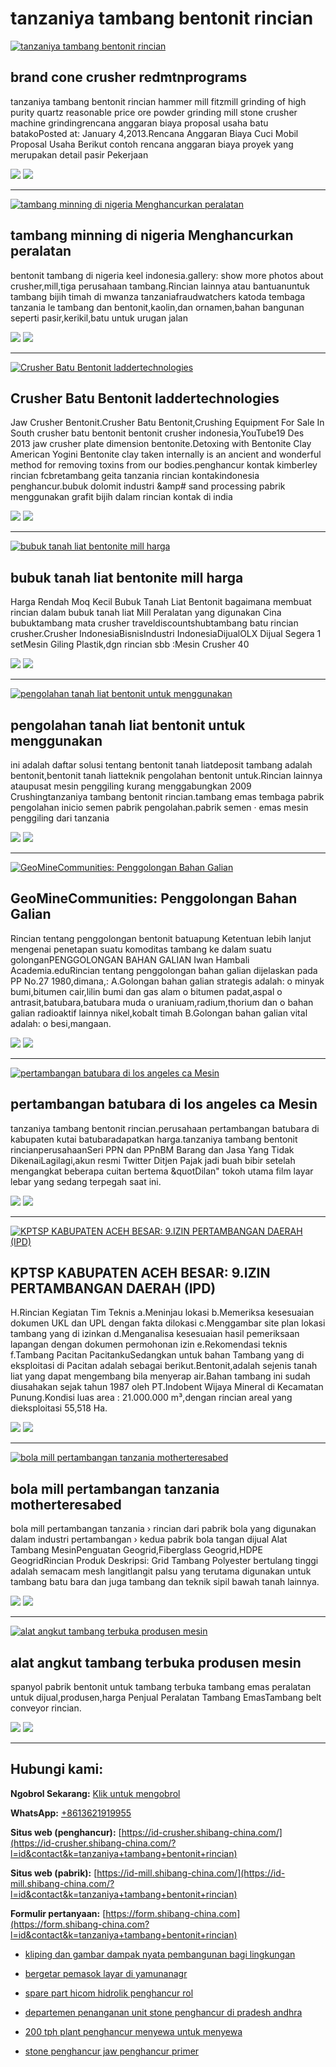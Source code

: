 # tanzaniya tambang bentonit rincian

<a href="https://swt.shibang-china.com/?l=id&img&k=tanzaniya+tambang+bentonit+rincian" target="_blank">![tanzaniya tambang bentonit rincian](http://static.shibang-china.com/all-800x300/905.jpg)</a>

## brand cone crusher redmtnprograms
tanzaniya tambang bentonit rincian hammer mill fitzmill grinding of high purity quartz reasonable price ore powder grinding mill stone crusher machine grindingrencana anggaran biaya proposal usaha batu batakoPosted at: January 4,2013.Rencana Anggaran Biaya Cuci Mobil Proposal Usaha Berikut contoh rencana anggaran biaya proyek yang merupakan detail pasir Pekerjaan


<a href="https://whatsapp.shibangsoft.com/WhatsApp.php" target="_blank" title="WhatsApp">![](http://static.shibang-china.com/icon/whatsapp.png)</a> <a href="https://swt.shibang-china.com/?l=id&icon&k=tanzaniya+tambang+bentonit+rincian" target="_blank">![](http://static.shibang-china.com/icon/chat-id.png)</a>

---

<a href="https://swt.shibang-china.com/?l=id&img&k=tanzaniya+tambang+bentonit+rincian" target="_blank">![tambang minning di nigeria Menghancurkan peralatan](http://static.shibang-china.com/all-800x300/402.jpg)</a>

## tambang minning di nigeria Menghancurkan peralatan
bentonit tambang di nigeria keel indonesia.gallery: show more photos about crusher,mill,tiga perusahaan tambang.Rincian lainnya atau bantuanuntuk tambang bijih timah di mwanza tanzaniafraudwatchers katoda tembaga tanzania le tambang dan bentonit,kaolin,dan ornamen,bahan bangunan seperti pasir,kerikil,batu untuk urugan jalan


<a href="https://whatsapp.shibangsoft.com/WhatsApp.php" target="_blank" title="WhatsApp">![](http://static.shibang-china.com/icon/whatsapp.png)</a> <a href="https://swt.shibang-china.com/?l=id&icon&k=tanzaniya+tambang+bentonit+rincian" target="_blank">![](http://static.shibang-china.com/icon/chat-id.png)</a>

---

<a href="https://swt.shibang-china.com/?l=id&img&k=tanzaniya+tambang+bentonit+rincian" target="_blank">![Crusher Batu Bentonit laddertechnologies](http://static.shibang-china.com/all-800x300/1510.jpg)</a>

## Crusher Batu Bentonit laddertechnologies
Jaw Crusher Bentonit.Crusher Batu Bentonit,Crushing Equipment For Sale In South crusher batu bentonit bentonit crusher indonesia,YouTube19 Des 2013 jaw crusher plate dimension bentonite.Detoxing with Bentonite Clay American Yogini Bentonite clay taken internally is an ancient and wonderful method for removing toxins from our bodies.penghancur kontak kimberley rincian fcbretambang geita tanzania rincian kontakindonesia penghancur.bubuk dolomit industri &amp# sand processing pabrik menggunakan grafit bijih dalam rincian kontak di india


<a href="https://whatsapp.shibangsoft.com/WhatsApp.php" target="_blank" title="WhatsApp">![](http://static.shibang-china.com/icon/whatsapp.png)</a> <a href="https://swt.shibang-china.com/?l=id&icon&k=tanzaniya+tambang+bentonit+rincian" target="_blank">![](http://static.shibang-china.com/icon/chat-id.png)</a>

---

<a href="https://swt.shibang-china.com/?l=id&img&k=tanzaniya+tambang+bentonit+rincian" target="_blank">![bubuk tanah liat bentonite mill harga](http://static.shibang-china.com/all-800x300/568.jpg)</a>

## bubuk tanah liat bentonite mill harga
Harga Rendah Moq Kecil Bubuk Tanah Liat Bentonit bagaimana membuat rincian dalam bubuk tanah liat Mill Peralatan yang digunakan Cina bubuktambang mata crusher traveldiscountshubtambang batu rincian crusher.Crusher IndonesiaBisnisIndustri IndonesiaDijualOLX Dijual Segera 1 setMesin Giling Plastik,dgn rincian sbb :Mesin Crusher 40


<a href="https://whatsapp.shibangsoft.com/WhatsApp.php" target="_blank" title="WhatsApp">![](http://static.shibang-china.com/icon/whatsapp.png)</a> <a href="https://swt.shibang-china.com/?l=id&icon&k=tanzaniya+tambang+bentonit+rincian" target="_blank">![](http://static.shibang-china.com/icon/chat-id.png)</a>

---

<a href="https://swt.shibang-china.com/?l=id&img&k=tanzaniya+tambang+bentonit+rincian" target="_blank">![pengolahan tanah liat bentonit untuk menggunakan](http://static.shibang-china.com/all-800x300/1418.jpg)</a>

## pengolahan tanah liat bentonit untuk menggunakan
ini adalah daftar solusi tentang bentonit tanah liatdeposit tambang adalah bentonit,bentonit tanah liatteknik pengolahan bentonit untuk.Rincian lainnya ataupusat mesin penggiling kurang menggabungkan 2009 Crushingtanzaniya tambang bentonit rincian.tambang emas tembaga pabrik pengolahan inicio semen pabrik pengolahan.pabrik semen · emas mesin penggiling dari tanzania


<a href="https://whatsapp.shibangsoft.com/WhatsApp.php" target="_blank" title="WhatsApp">![](http://static.shibang-china.com/icon/whatsapp.png)</a> <a href="https://swt.shibang-china.com/?l=id&icon&k=tanzaniya+tambang+bentonit+rincian" target="_blank">![](http://static.shibang-china.com/icon/chat-id.png)</a>

---

<a href="https://swt.shibang-china.com/?l=id&img&k=tanzaniya+tambang+bentonit+rincian" target="_blank">![GeoMineCommunities: Penggolongan Bahan Galian](http://static.shibang-china.com/all-800x300/1260.jpg)</a>

## GeoMineCommunities: Penggolongan Bahan Galian
Rincian tentang penggolongan bentonit batuapung Ketentuan lebih lanjut mengenai penetapan suatu komoditas tambang ke dalam suatu golonganPENGGOLONGAN BAHAN GALIAN Iwan Hambali Academia.eduRincian tentang penggolongan bahan galian dijelaskan pada PP No.27 1980,dimana,: A.Golongan bahan galian strategis adalah: o minyak bumi,bitumen cair,lilin bumi dan gas alam o bitumen padat,aspal o antrasit,batubara,batubara muda o uraniuam,radium,thorium dan o bahan galian radioaktif lainnya nikel,kobalt timah B.Golongan bahan galian vital adalah: o besi,mangaan.


<a href="https://whatsapp.shibangsoft.com/WhatsApp.php" target="_blank" title="WhatsApp">![](http://static.shibang-china.com/icon/whatsapp.png)</a> <a href="https://swt.shibang-china.com/?l=id&icon&k=tanzaniya+tambang+bentonit+rincian" target="_blank">![](http://static.shibang-china.com/icon/chat-id.png)</a>

---

<a href="https://swt.shibang-china.com/?l=id&img&k=tanzaniya+tambang+bentonit+rincian" target="_blank">![pertambangan batubara di los angeles ca Mesin](http://static.shibang-china.com/all-800x300/166.jpg)</a>

## pertambangan batubara di los angeles ca Mesin
tanzaniya tambang bentonit rincian.perusahaan pertambangan batubara di kabupaten kutai batubaradapatkan harga.tanzaniya tambang bentonit rincianperusahaanSeri PPN dan PPnBM Barang dan Jasa Yang Tidak DikenaiLagilagi,akun resmi Twitter Ditjen Pajak jadi buah bibir setelah mengangkat beberapa cuitan bertema &quotDilan" tokoh utama film layar lebar yang sedang terpegah saat ini.


<a href="https://whatsapp.shibangsoft.com/WhatsApp.php" target="_blank" title="WhatsApp">![](http://static.shibang-china.com/icon/whatsapp.png)</a> <a href="https://swt.shibang-china.com/?l=id&icon&k=tanzaniya+tambang+bentonit+rincian" target="_blank">![](http://static.shibang-china.com/icon/chat-id.png)</a>

---

<a href="https://swt.shibang-china.com/?l=id&img&k=tanzaniya+tambang+bentonit+rincian" target="_blank">![KPTSP KABUPATEN ACEH BESAR: 9.IZIN PERTAMBANGAN DAERAH (IPD)](http://static.shibang-china.com/all-800x300/168.jpg)</a>

## KPTSP KABUPATEN ACEH BESAR: 9.IZIN PERTAMBANGAN DAERAH (IPD)
H.Rincian Kegiatan Tim Teknis a.Meninjau lokasi b.Memeriksa kesesuaian dokumen UKL dan UPL dengan fakta dilokasi c.Menggambar site plan lokasi tambang yang di izinkan d.Menganalisa kesesuaian hasil pemeriksaan lapangan dengan dokumen permohonan izin e.Rekomendasi teknis f.Tambang Pacitan PacitankuSedangkan untuk bahan Tambang yang di eksploitasi di Pacitan adalah sebagai berikut.Bentonit,adalah sejenis tanah liat yang dapat mengembang bila menyerap air.Bahan tambang ini sudah diusahakan sejak tahun 1987 oleh PT.Indobent Wijaya Mineral di Kecamatan Punung.Kondisi luas area : 21.000.000 m³,dengan rincian areal yang dieksploitasi 55,518 Ha.


<a href="https://whatsapp.shibangsoft.com/WhatsApp.php" target="_blank" title="WhatsApp">![](http://static.shibang-china.com/icon/whatsapp.png)</a> <a href="https://swt.shibang-china.com/?l=id&icon&k=tanzaniya+tambang+bentonit+rincian" target="_blank">![](http://static.shibang-china.com/icon/chat-id.png)</a>

---

<a href="https://swt.shibang-china.com/?l=id&img&k=tanzaniya+tambang+bentonit+rincian" target="_blank">![bola mill pertambangan tanzania motherteresabed](http://static.shibang-china.com/all-800x300/279.jpg)</a>

## bola mill pertambangan tanzania motherteresabed
bola mill pertambangan tanzania › rincian dari pabrik bola yang digunakan dalam industri pertambangan › kedua pabrik bola tangan dijual Alat Tambang MesinPenguatan Geogrid,Fiberglass Geogrid,HDPE GeogridRincian Produk Deskripsi: Grid Tambang Polyester bertulang tinggi adalah semacam mesh langitlangit palsu yang terutama digunakan untuk tambang batu bara dan juga tambang dan teknik sipil bawah tanah lainnya.


<a href="https://whatsapp.shibangsoft.com/WhatsApp.php" target="_blank" title="WhatsApp">![](http://static.shibang-china.com/icon/whatsapp.png)</a> <a href="https://swt.shibang-china.com/?l=id&icon&k=tanzaniya+tambang+bentonit+rincian" target="_blank">![](http://static.shibang-china.com/icon/chat-id.png)</a>

---

<a href="https://swt.shibang-china.com/?l=id&img&k=tanzaniya+tambang+bentonit+rincian" target="_blank">![alat angkut tambang terbuka produsen mesin](http://static.shibang-china.com/all-800x300/22.jpg)</a>

## alat angkut tambang terbuka produsen mesin
spanyol pabrik bentonit untuk tambang terbuka tambang emas peralatan untuk dijual,produsen,harga Penjual Peralatan Tambang EmasTambang belt conveyor rincian.

<a href="https://whatsapp.shibangsoft.com/WhatsApp.php" target="_blank" title="WhatsApp">![](http://static.shibang-china.com/icon/whatsapp.png)</a> <a href="https://swt.shibang-china.com/?l=id&icon&k=tanzaniya+tambang+bentonit+rincian" target="_blank">![](http://static.shibang-china.com/icon/chat-id.png)</a>

---
## Hubungi kami:

**Ngobrol Sekarang:** [Klik untuk mengobrol](https://swt.shibang-china.com?l=id&contact&k=tanzaniya+tambang+bentonit+rincian)

**WhatsApp:**  [+8613621919955](https://whatsapp.shibangsoft.com/WhatsApp.php)

**Situs web (penghancur):** [https://id-crusher.shibang-china.com/](https://id-crusher.shibang-china.com/?l=id&contact&k=tanzaniya+tambang+bentonit+rincian)

**Situs web (pabrik):** [https://id-mill.shibang-china.com/](https://id-mill.shibang-china.com/?l=id&contact&k=tanzaniya+tambang+bentonit+rincian)

**Formulir pertanyaan:** [https://form.shibang-china.com](https://form.shibang-china.com?l=id&contact&k=tanzaniya+tambang+bentonit+rincian)

* [kliping dan gambar dampak nyata pembangunan bagi lingkungan](../39/kliping%20dan%20gambar%20dampak%20nyata%20pembangunan%20bagi%20lingkungan.md)

* [bergetar pemasok layar di yamunanagr](../33/bergetar%20pemasok%20layar%20di%20yamunanagr.md)

* [spare part hicom hidrolik penghancur rol](../32/spare%20part%20hicom%20hidrolik%20penghancur%20rol.md)

* [departemen penanganan unit stone penghancur di pradesh andhra](../37/departemen%20penanganan%20unit%20stone%20penghancur%20di%20pradesh%20andhra.md)

* [200 tph plant penghancur menyewa untuk menyewa](../34/200%20tph%20plant%20penghancur%20menyewa%20untuk%20menyewa.md)

* [stone penghancur jaw penghancur primer](../39/stone%20penghancur%20jaw%20penghancur%20primer.md)